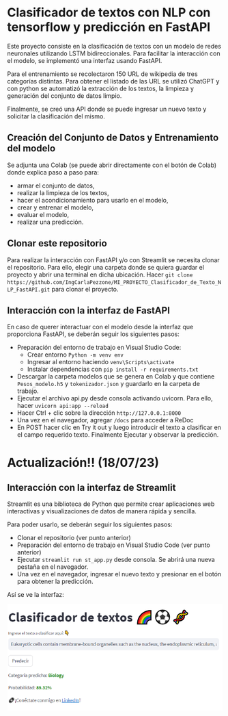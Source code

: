 # Clasificador de textos con NLP con tensorflow y predicción en FastAPI

Este proyecto consiste en la clasificación de textos con un modelo de redes neuronales utilizando LSTM bidireccionales. Para facilitar la interacción con el modelo, se implementó una interfaz usando FastAPI.

Para el entrenamiento se recolectaron 150 URL de wikipedia de tres categorías distintas. Para obtener el listado de las URL se utilizó ChatGPT y con python se automatizó la extracción de los textos, la limpieza y generación del conjunto de datos limpio.

Finalmente, se creó una API donde se puede ingresar un nuevo texto y solicitar la clasificación del mismo.

## Creación del Conjunto de Datos y Entrenamiento del modelo

Se adjunta una Colab (se puede abrir directamente con el botón de Colab) donde explica paso a paso para:
- armar el conjunto de datos, 
- realizar la limpieza de los textos,
- hacer el acondicionamiento para usarlo en el modelo,
- crear y entrenar el modelo,
- evaluar el modelo,
- realizar una predicción.

## Clonar este repositorio
Para realizar la interacción con FastAPI y/o con Streamlit se necesita clonar el repositorio. Para ello, elegir una carpeta donde se quiera guardar el proyecto y abrir una terminal en dicha ubicación.
Hacer `git clone https://github.com/IngCarlaPezzone/MI_PROYECTO_Clasificador_de_Texto_NLP_FastAPI.git` para clonar el proyecto.

## Interacción con la interfaz de FastAPI

En caso de querer interactuar con el modelo desde la interfaz que proporciona FastAPI, se deberán seguir los siguientes pasos:

- Preparación del entorno de trabajo en Visual Studio Code:
    * Crear entorno `Python -m venv env`
    * Ingresar al entorno haciendo `venv\Scripts\activate`
    * Instalar dependencias con `pip install -r requirements.txt`
- Descargar la carpeta modelos que se genera en Colab y que contiene `Pesos_modelo.h5` y `tokenizador.json` y guardarlo en la carpeta de trabajo.
- Ejecutar el archivo api.py desde consola activando uvicorn. Para ello, hacer `uvicorn api:app --reload`
- Hacer Ctrl + clic sobre la dirección `http://127.0.0.1:8000`
- Una vez en el navegador, agregar `/docs` para acceder a ReDoc
- En POST hacer clic en Try it out y luego introducir el texto a clasificar en el campo requerido texto. Finalmente Ejecutar y observar la predicción.

# Actualización!! (18/07/23)

## Interacción con la interfaz de Streamlit

Streamlit es una biblioteca de Python que permite crear aplicaciones web interactivas y visualizaciones de datos de manera rápida y sencilla.

Para poder usarlo, se deberán seguir los siguientes pasos:

- Clonar el repositorio (ver punto anterior)
- Preparación del entorno de trabajo en Visual Studio Code (ver punto anterior)
- Ejecutar `streamlit run st_app.py` desde consola. Se abrirá una nueva pestaña en el navegador.
- Una vez en el navegador, ingresar el nuevo texto y presionar en el botón para obtener la predicción.

Así se ve la interfaz:

![](https://github.com/IngCarlaPezzone/MI_PROYECTO_Clasificador_de_Texto_NLP_FastAPI/blob/main/images/app_streamlit.png)
